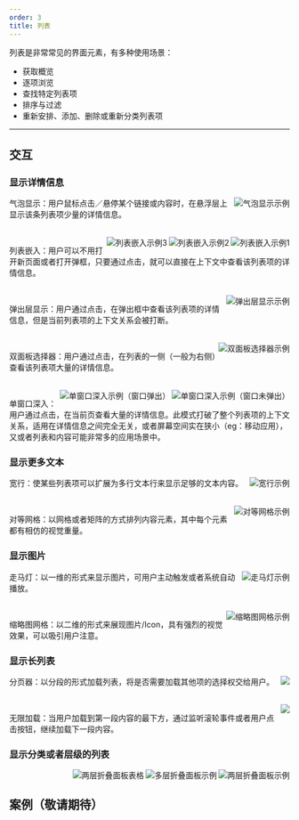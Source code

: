 ```yaml
---
order: 3
title: 列表
---
```


列表是非常常见的界面元素，有多种使用场景：

- 获取概览
- 逐项浏览
- 查找特定列表项
- 排序与过滤
- 重新安排、添加、删除或重新分类列表项

---

## 交互

### 显示详情信息

<img class="preview-img" align="right" alt="气泡显示示例" description="使用『点击』触发时，应当保证激活／禁用的对称性，即在哪里打开，就在哪里关闭；另外。也支持用户点击空白区域关闭。使用『悬停』触发时，移入时设计约 0.5 秒的延时，然后激活详情气泡；移出时，立即关闭详情气泡。" src="https://os.alipayobjects.com/rmsportal/GmpRYixxnePBPPW.png">

气泡显示：用户鼠标点击／悬停某个链接或内容时，在悬浮层上显示该条列表项少量的详情信息。

<br />

<img class="preview-img" align="right" alt="列表嵌入示例1" src="https://os.alipayobjects.com/rmsportal/WIoplWDRZspuuhD.png">

<img class="preview-img" align="right" alt="列表嵌入示例2" src="https://os.alipayobjects.com/rmsportal/tNAnTEaZtswRknD.png">

<img class="preview-img" align="right" alt="列表嵌入示例3" src="https://os.alipayobjects.com/rmsportal/MXXjEoLdnBxqcne.png">

列表嵌入：用户可以不用打开新页面或者打开弹框，只要通过点击，就可以直接在上下文中查看该列表项的详情信息。

<br />

<img class="preview-img" align="right" alt="弹出层显示示例" src="https://os.alipayobjects.com/rmsportal/HeqNyjscGEHyHmt.png">

弹出层显示：用户通过点击，在弹出框中查看该列表项的详情信息，但是当前列表项的上下文关系会被打断。

<br />

<img class="preview-img" align="right" alt="双面板选择器示例" src="https://os.alipayobjects.com/rmsportal/JXWVQXvlPSDlvyk.png">

双面板选择器：用户通过点击，在列表的一侧（一般为右侧）查看该列表项大量的详情信息。

<br />

<img class="preview-img" align="right" alt="单窗口深入示例（窗口未弹出）" src="https://os.alipayobjects.com/rmsportal/YTdIMZLeobNrjmU.png">

<img class="preview-img" align="right" alt="单窗口深入示例（窗口弹出）" description="用户通过点击，该列表项的详情信息会替换列表所在的显示区域；用户通过『面包屑』、按钮或者浏览器自带返回按钮，从详情返回列表。" src="https://os.alipayobjects.com/rmsportal/uAeEOeoCAeTHgsQ.png">


单窗口深入：用户通过点击，在当前页查看大量的详情信息。此模式打破了整个列表项的上下文关系，适用在详情信息之间完全无关，或者屏幕空间实在狭小（eg：移动应用），又或者列表和内容可能非常多的应用场景中。

### 显示更多文本

<img class="preview-img" align="right" alt="宽行示例" src="https://os.alipayobjects.com/rmsportal/wWcixIvqaFXfTHd.png">

宽行：使某些列表项可以扩展为多行文本行来显示足够的文本内容。

<br />

<img class="preview-img no-padding" align="right" alt="对等网格示例" src="https://os.alipayobjects.com/rmsportal/VDhwGyyblTSJpeV.png">

对等网格：以网格或者矩阵的方式排列内容元素，其中每个元素都有相仿的视觉重量。

### 显示图片

<img class="preview-img no-padding" align="right" alt="走马灯示例" src="https://os.alipayobjects.com/rmsportal/hKtAKuDfyfDpPrL.png">

走马灯：以一维的形式来显示图片，可用户主动触发或者系统自动播放。

<br />

<img class="preview-img no-padding" align="right" alt="缩略图网格示例" src="https://os.alipayobjects.com/rmsportal/LAnBHEYiqWSfQAS.png">

缩略图网格：以二维的形式来展现图片/Icon，具有强烈的视觉效果，可以吸引用户注意。

### 显示长列表

<img class="preview-img" align="right" description="当系统性能是一个主要考虑因素时，适合使用分页器。" src="https://os.alipayobjects.com/rmsportal/aZwrmpnaIEoxiXJ.png">

分页器：以分段的形式加载列表，将是否需要加载其他项的选择权交给用户。

<br />

<img class="preview-img" align="right" description="当需要对数据进行频繁操作时，分页器会导致操作变的笨拙，尤其是出现一些跨页选择时，所以适合用无限加载；当倾向显示用户的个人所有的数据时（例如：个人订单），或者数据不是临时性的，适合使用无限加载。" src="https://os.alipayobjects.com/rmsportal/afDpGUyoyQZFgks.png">

无限加载：当用户加载到第一段内容的最下方，通过监听滚轮事件或者用户点击按钮，继续加载下一段内容。

### 显示分类或者层级的列表

<img class="preview-img" align="right" alt="两层折叠面板示例" src="https://os.alipayobjects.com/rmsportal/efRpmejABrXjiwF.png">

<img class="preview-img" align="right" alt="多层折叠面板示例" src="https://os.alipayobjects.com/rmsportal/bXwBcaLQPAWTIQV.png">

<img class="preview-img" align="right" alt="两层折叠面板表格" src="https://os.alipayobjects.com/rmsportal/XaJeuLfHeSSXCJq.png">

<br />

<h2><span class="waiting">案例（敬请期待）</span></h2>
